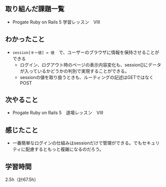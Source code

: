 ## 取り組んだ課題一覧
- Progate Ruby on Rails 5  学習レッスン　VIII

## わかったこと
- `session[キー値] = 値`　で、ユーザーのブラウザに情報を保持させることができる
  - ログイン、ログアウト時のページの表示内容変化も、session[]にデータが入っているかどうかの判別で実現することができる。
  - sessionの値を取り扱うときも、ルーティングの記述はGETではなくPOST

## 次やること
- Progate Ruby on Rails 5　道場レッスン　VIII

## 感じたこと
- 一番簡単なログインの仕組みはsessionだけで管理ができる。でもセキュリティに配慮するともっと複雑になるのだろう。

## 学習時間
2.5h（計67.5h）
